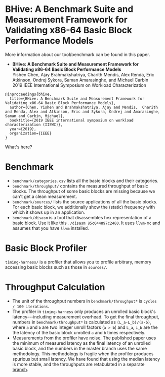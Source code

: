 # BHive: A Benchmark Suite and Measurement Framework for Validating x86-64 Basic Block Performance Models

More information about our tool/benchmark can be found in this paper.
* **BHive: A Benchmark Suite and Measurement Framework for Validating x86-64 Basic Block Performance Models**</br>
  Yishen Chen, Ajay Brahmakshatriya, Charith Mendis, Alex Renda, Eric Atkinson, Ondrej Sykora, Saman Amarasinghe, and Michael Carbin</br>
  2019 IEEE International Symposium on Workload Characterization</br>
  
```
@inproceedings{bhive,
  title={BHive: A Benchmark Suite and Measurement Framework for Validating x86-64 Basic Block Performance Models},
  author={Chen, Yishen and Brahmakshatriya, Ajay and Mendis,  Charith and Renda, Alex and Atkinson, Eric and Sykora, Ondrej and Amarasinghe, Saman and Carbin, Michael},
  booktitle={2019 IEEE international symposium on workload characterization (IISWC)},
  year={2019},
  organization={IEEE}
}
```


What's here?
# Benchmark
* `benchmark/categories.csv` lists all the basic blocks and their categories.
* `benchmark/throughput/` contains the measured throughput of basic blocks. The throughput of some basic blocks are missing because we can't get a clean measurement.
* `benchmark/sources/` lists the source applications of all the basic blocks. For each basic block, we additionally show the (static) frequency with which it shows up in an application.
* `benchmark/disasm` is a tool that disassembles hex representation of a basic block. Use it like this `./disasm 85c044897c2460`. It uses `llvm-mc` and assumes that you have `llvm` installed.

# Basic Block Profiler
`timing-harness/` is a profiler that allows you to profile arbitrary, memory accessing basic blocks such as those in `sources/`.

# Throughput Calculation
* The unit of the throughput numbers in `benchmark/throughput*` is `cycles / 100 iterations`. 
* The profiler in `timing-harness` only produces an unrolled basic block's latency---including measurement overhead.
To get the final throughput, numbers in `benchmark/throughput*` is calculated as `(L_a-L_b)/(a-b)`,
where `a` and `b` are two integer unroll factors (`a > b`) and `L_a`, `L_b` are the the latency of the basic block unrolled `a` and `b` times respectively.
* Measurements from the profiler have noise.
The published paper uses the minimum of measured latency as the final latency of an unrolled basic block,
and the numbers in the master branch uses the same methodology.
This methodology is fragile when the profiler produces spurious but small latency. We have found that using the median latency is more stable, and the throughputs are retabulated in a separate [branch](https://github.com/ithemal/bhive/tree/fix).
